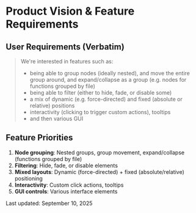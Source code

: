 # Product Vision & Feature Requirements

## User Requirements (Verbatim)

> We're interested in features such as:
> - being able to group nodes (ideally nested), and move the entire group around, and expand/collapse as a group (e.g. nodes for functions grouped by file)
> - being able to filter (either to hide, fade, or disable some)
> - a mix of dynamic (e.g. force-directed) and fixed (absolute or relative) positions
> - interactivity (clicking to trigger custom actions), tooltips
> - and then various GUI

## Feature Priorities

1. **Node grouping**: Nested groups, group movement, expand/collapse (functions grouped by file)
2. **Filtering**: Hide, fade, or disable elements
3. **Mixed layouts**: Dynamic (force-directed) + fixed (absolute/relative) positioning
4. **Interactivity**: Custom click actions, tooltips
5. **GUI controls**: Various interface elements

Last updated: September 10, 2025